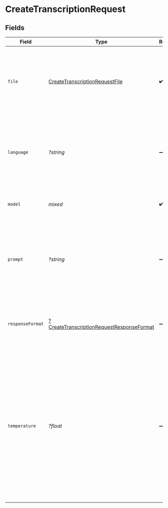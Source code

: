 # CreateTranscriptionRequest


## Fields

| Field                                                                                                                                                                                                                                                                                                                                                      | Type                                                                                                                                                                                                                                                                                                                                                       | Required                                                                                                                                                                                                                                                                                                                                                   | Description                                                                                                                                                                                                                                                                                                                                                | Example                                                                                                                                                                                                                                                                                                                                                    |
| ---------------------------------------------------------------------------------------------------------------------------------------------------------------------------------------------------------------------------------------------------------------------------------------------------------------------------------------------------------- | ---------------------------------------------------------------------------------------------------------------------------------------------------------------------------------------------------------------------------------------------------------------------------------------------------------------------------------------------------------- | ---------------------------------------------------------------------------------------------------------------------------------------------------------------------------------------------------------------------------------------------------------------------------------------------------------------------------------------------------------- | ---------------------------------------------------------------------------------------------------------------------------------------------------------------------------------------------------------------------------------------------------------------------------------------------------------------------------------------------------------- | ---------------------------------------------------------------------------------------------------------------------------------------------------------------------------------------------------------------------------------------------------------------------------------------------------------------------------------------------------------- |
| `file`                                                                                                                                                                                                                                                                                                                                                     | [CreateTranscriptionRequestFile](../../models/shared/CreateTranscriptionRequestFile.md)                                                                                                                                                                                                                                                                    | :heavy_check_mark:                                                                                                                                                                                                                                                                                                                                         | The audio file object (not file name) to transcribe, in one of these formats: flac, mp3, mp4, mpeg, mpga, m4a, ogg, wav, or webm.<br/>                                                                                                                                                                                                                     |                                                                                                                                                                                                                                                                                                                                                            |
| `language`                                                                                                                                                                                                                                                                                                                                                 | *?string*                                                                                                                                                                                                                                                                                                                                                  | :heavy_minus_sign:                                                                                                                                                                                                                                                                                                                                         | The language of the input audio. Supplying the input language in [ISO-639-1](https://en.wikipedia.org/wiki/List_of_ISO_639-1_codes) format will improve accuracy and latency.<br/>                                                                                                                                                                         |                                                                                                                                                                                                                                                                                                                                                            |
| `model`                                                                                                                                                                                                                                                                                                                                                    | *mixed*                                                                                                                                                                                                                                                                                                                                                    | :heavy_check_mark:                                                                                                                                                                                                                                                                                                                                         | ID of the model to use. Only `whisper-1` is currently available.<br/>                                                                                                                                                                                                                                                                                      | whisper-1                                                                                                                                                                                                                                                                                                                                                  |
| `prompt`                                                                                                                                                                                                                                                                                                                                                   | *?string*                                                                                                                                                                                                                                                                                                                                                  | :heavy_minus_sign:                                                                                                                                                                                                                                                                                                                                         | An optional text to guide the model's style or continue a previous audio segment. The [prompt](/docs/guides/speech-to-text/prompting) should match the audio language.<br/>                                                                                                                                                                                |                                                                                                                                                                                                                                                                                                                                                            |
| `responseFormat`                                                                                                                                                                                                                                                                                                                                           | [?CreateTranscriptionRequestResponseFormat](../../models/shared/CreateTranscriptionRequestResponseFormat.md)                                                                                                                                                                                                                                               | :heavy_minus_sign:                                                                                                                                                                                                                                                                                                                                         | The format of the transcript output, in one of these options: json, text, srt, verbose_json, or vtt.<br/>                                                                                                                                                                                                                                                  |                                                                                                                                                                                                                                                                                                                                                            |
| `temperature`                                                                                                                                                                                                                                                                                                                                              | *?float*                                                                                                                                                                                                                                                                                                                                                   | :heavy_minus_sign:                                                                                                                                                                                                                                                                                                                                         | The sampling temperature, between 0 and 1. Higher values like 0.8 will make the output more random, while lower values like 0.2 will make it more focused and deterministic. If set to 0, the model will use [log probability](https://en.wikipedia.org/wiki/Log_probability) to automatically increase the temperature until certain thresholds are hit.<br/> |                                                                                                                                                                                                                                                                                                                                                            |